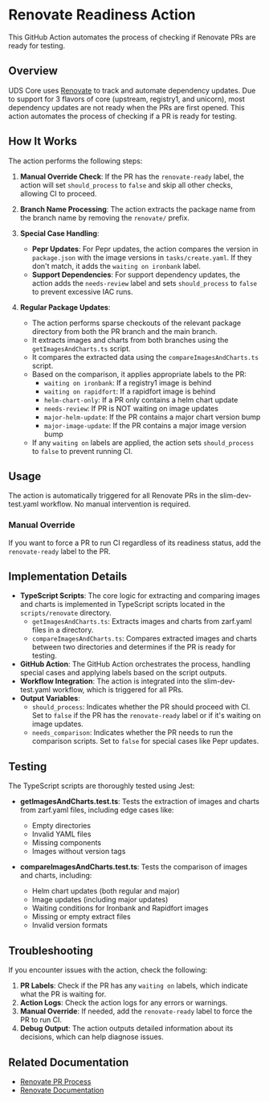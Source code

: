 # Renovate Readiness Action

This GitHub Action automates the process of checking if Renovate PRs are ready for testing.

## Overview

UDS Core uses [Renovate](https://github.com/renovatebot/renovate) to track and automate dependency updates. Due to support for 3 flavors of core (upstream, registry1, and unicorn), most dependency updates are not ready when the PRs are first opened. This action automates the process of checking if a PR is ready for testing.

## How It Works

The action performs the following steps:

1. **Manual Override Check**: If the PR has the `renovate-ready` label, the action will set `should_process` to `false` and skip all other checks, allowing CI to proceed.

2. **Branch Name Processing**: The action extracts the package name from the branch name by removing the `renovate/` prefix.

3. **Special Case Handling**:
   - **Pepr Updates**: For Pepr updates, the action compares the version in `package.json` with the image versions in `tasks/create.yaml`. If they don't match, it adds the `waiting on ironbank` label.
   - **Support Dependencies**: For support dependency updates, the action adds the `needs-review` label and sets `should_process` to `false` to prevent excessive IAC runs.

4. **Regular Package Updates**:
   - The action performs sparse checkouts of the relevant package directory from both the PR branch and the main branch.
   - It extracts images and charts from both branches using the `getImagesAndCharts.ts` script.
   - It compares the extracted data using the `compareImagesAndCharts.ts` script.
   - Based on the comparison, it applies appropriate labels to the PR:
     - `waiting on ironbank`: If a registry1 image is behind
     - `waiting on rapidfort`: If a rapidfort image is behind
     - `helm-chart-only`: If a PR only contains a helm chart update
     - `needs-review`: If PR is NOT waiting on image updates
     - `major-helm-update`: If the PR contains a major chart version bump
     - `major-image-update`: If the PR contains a major image version bump
   - If any `waiting on` labels are applied, the action sets `should_process` to `false` to prevent running CI.

## Usage

The action is automatically triggered for all Renovate PRs in the slim-dev-test.yaml workflow. No manual intervention is required.

### Manual Override

If you want to force a PR to run CI regardless of its readiness status, add the `renovate-ready` label to the PR.

## Implementation Details

- **TypeScript Scripts**: The core logic for extracting and comparing images and charts is implemented in TypeScript scripts located in the `scripts/renovate` directory.
  - `getImagesAndCharts.ts`: Extracts images and charts from zarf.yaml files in a directory.
  - `compareImagesAndCharts.ts`: Compares extracted images and charts between two directories and determines if the PR is ready for testing.
- **GitHub Action**: The GitHub Action orchestrates the process, handling special cases and applying labels based on the script outputs.
- **Workflow Integration**: The action is integrated into the slim-dev-test.yaml workflow, which is triggered for all PRs.
- **Output Variables**:
  - `should_process`: Indicates whether the PR should proceed with CI. Set to `false` if the PR has the `renovate-ready` label or if it's waiting on image updates.
  - `needs_comparison`: Indicates whether the PR needs to run the comparison scripts. Set to `false` for special cases like Pepr updates.

## Testing

The TypeScript scripts are thoroughly tested using Jest:

- **getImagesAndCharts.test.ts**: Tests the extraction of images and charts from zarf.yaml files, including edge cases like:
  - Empty directories
  - Invalid YAML files
  - Missing components
  - Images without version tags

- **compareImagesAndCharts.test.ts**: Tests the comparison of images and charts, including:
  - Helm chart updates (both regular and major)
  - Image updates (including major updates)
  - Waiting conditions for Ironbank and Rapidfort images
  - Missing or empty extract files
  - Invalid version formats

## Troubleshooting

If you encounter issues with the action, check the following:

1. **PR Labels**: Check if the PR has any `waiting on` labels, which indicate what the PR is waiting for.
2. **Action Logs**: Check the action logs for any errors or warnings.
3. **Manual Override**: If needed, add the `renovate-ready` label to force the PR to run CI.
4. **Debug Output**: The action outputs detailed information about its decisions, which can help diagnose issues.

## Related Documentation

- [Renovate PR Process](https://www.notion.so/Renovate-PR-Process-182e512f24fc80479d35f956a7c42388?pvs=21)
- [Renovate Documentation](https://docs.renovatebot.com/)

